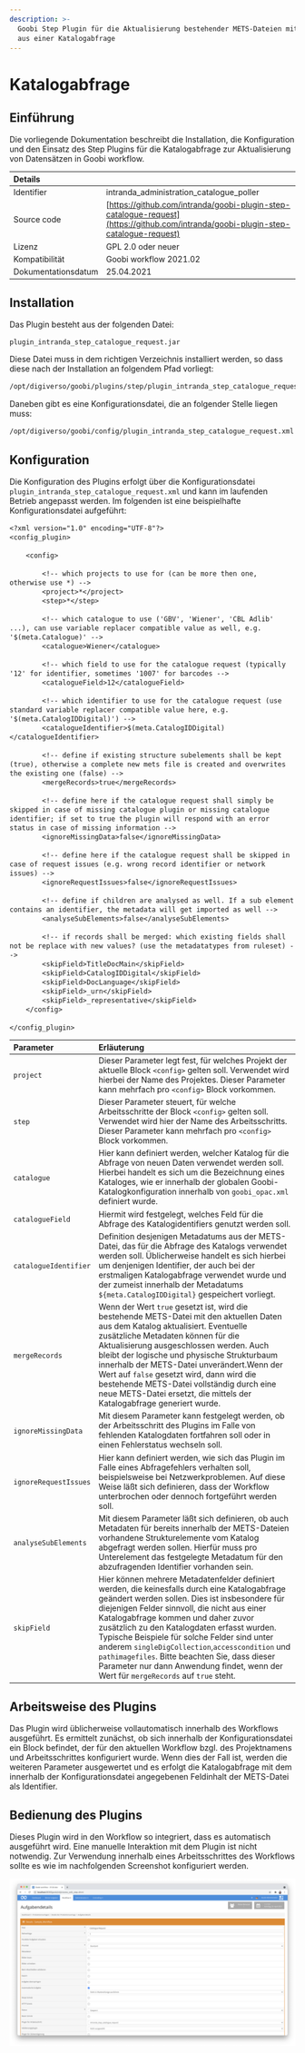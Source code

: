 ```yaml
---
description: >-
  Goobi Step Plugin für die Aktualisierung bestehender METS-Dateien mit Inhalten
  aus einer Katalogabfrage
---
```


# Katalogabfrage

## Einführung

Die vorliegende Dokumentation beschreibt die Installation, die Konfiguration und den Einsatz des Step Plugins für die Katalogabfrage zur Aktualisierung von Datensätzen in Goobi workflow.

| Details |  |
| :--- | :--- |
| Identifier | intranda\_administration\_catalogue\_poller |
| Source code | [https://github.com/intranda/goobi-plugin-step-catalogue-request](https://github.com/intranda/goobi-plugin-step-catalogue-request) |
| Lizenz | GPL 2.0 oder neuer |
| Kompatibilität | Goobi workflow 2021.02 |
| Dokumentationsdatum | 25.04.2021 |

## Installation

Das Plugin besteht aus der folgenden Datei:

```text
plugin_intranda_step_catalogue_request.jar
```

Diese Datei muss in dem richtigen Verzeichnis installiert werden, so dass diese nach der Installation an folgendem Pfad vorliegt:

```bash
/opt/digiverso/goobi/plugins/step/plugin_intranda_step_catalogue_request.jar
```

Daneben gibt es eine Konfigurationsdatei, die an folgender Stelle liegen muss:

```bash
/opt/digiverso/goobi/config/plugin_intranda_step_catalogue_request.xml
```

## Konfiguration

Die Konfiguration des Plugins erfolgt über die Konfigurationsdatei `plugin_intranda_step_catalogue_request.xml` und kann im laufenden Betrieb angepasst werden. Im folgenden ist eine beispielhafte Konfigurationsdatei aufgeführt:

```markup
<?xml version="1.0" encoding="UTF-8"?>
<config_plugin>

    <config>

        <!-- which projects to use for (can be more then one, otherwise use *) -->
        <project>*</project>
        <step>*</step>

        <!-- which catalogue to use ('GBV', 'Wiener', 'CBL Adlib' ...), can use variable replacer compatible value as well, e.g. '$(meta.Catalogue)' -->
        <catalogue>Wiener</catalogue>

        <!-- which field to use for the catalogue request (typically '12' for identifier, sometimes '1007' for barcodes -->
        <catalogueField>12</catalogueField>

        <!-- which identifier to use for the catalogue request (use standard variable replacer compatible value here, e.g. '$(meta.CatalogIDDigital)') -->
        <catalogueIdentifier>$(meta.CatalogIDDigital)</catalogueIdentifier>

        <!-- define if existing structure subelements shall be kept (true), otherwise a complete new mets file is created and overwrites the existing one (false) -->
        <mergeRecords>true</mergeRecords>

        <!-- define here if the catalogue request shall simply be skipped in case of missing catalogue plugin or missing catalogue identifier; if set to true the plugin will respond with an error status in case of missing information -->
        <ignoreMissingData>false</ignoreMissingData>

        <!-- define here if the catalogue request shall be skipped in case of request issues (e.g. wrong record identifier or network issues) -->
        <ignoreRequestIssues>false</ignoreRequestIssues>

        <!-- define if children are analysed as well. If a sub element contains an identifier, the metadata will get imported as well -->
        <analyseSubElements>false</analyseSubElements>

        <!-- if records shall be merged: which existing fields shall not be replace with new values? (use the metadatatypes from ruleset) -->
        <skipField>TitleDocMain</skipField>
        <skipField>CatalogIDDigital</skipField>
        <skipField>DocLanguage</skipField>
        <skipField>_urn</skipField>
        <skipField>_representative</skipField>
    </config>

</config_plugin>
```

| Parameter | Erläuterung |
| :--- | :--- |
| `project` | Dieser Parameter legt fest, für welches Projekt der aktuelle Block `<config>` gelten soll. Verwendet wird hierbei der Name des Projektes. Dieser Parameter kann mehrfach pro `<config>` Block vorkommen. |
| `step` | Dieser Parameter steuert, für welche Arbeitsschritte der Block `<config>` gelten soll. Verwendet wird hier der Name des Arbeitsschritts. Dieser Parameter kann mehrfach pro `<config>` Block vorkommen. |
| `catalogue` | Hier kann definiert werden, welcher Katalog für die Abfrage von neuen Daten verwendet werden soll. Hierbei handelt es sich um die Bezeichnung eines Kataloges, wie er innerhalb der globalen Goobi-Katalogkonfiguration innerhalb von `goobi_opac.xml` definiert wurde. |
| `catalogueField` | Hiermit wird festgelegt, welches Feld für die Abfrage des Katalogidentifiers genutzt werden soll. |
| `catalogueIdentifier` | Definition desjenigen Metadatums aus der METS-Datei, das für die Abfrage des Katalogs verwendet werden soll. Üblicherweise handelt es sich hierbei um denjenigen Identifier, der auch bei der erstmaligen Katalogabfrage verwendet wurde und der zumeist innerhalb der Metadatums `${meta.CatalogIDDigital}` gespeichert vorliegt. |
| `mergeRecords` | Wenn der Wert `true` gesetzt ist, wird die bestehende METS-Datei mit den aktuellen Daten aus dem Katalog aktualisiert. Eventuelle zusätzliche Metadaten können für die Aktualisierung ausgeschlossen werden. Auch bleibt der logische und physische Strukturbaum innerhalb der METS-Datei unverändert.Wenn der Wert auf `false` gesetzt wird, dann wird die bestehende METS-Datei vollständig durch eine neue METS-Datei ersetzt, die mittels der Katalogabfrage generiert wurde. |
| `ignoreMissingData` | Mit diesem Parameter kann festgelegt werden, ob der Arbeitsschritt des Plugins im Falle von fehlenden Katalogdaten fortfahren soll oder in einen Fehlerstatus wechseln soll. |
| `ignoreRequestIssues` | Hier kann definiert werden, wie sich das Plugin im Falle eines Abfragefehlers verhalten soll, beispielsweise bei Netzwerkproblemen. Auf diese Weise läßt sich definieren, dass der Workflow unterbrochen oder dennoch fortgeführt werden soll. |
| `analyseSubElements` | Mit diesem Parameter läßt sich definieren, ob auch Metadaten für bereits innerhalb der METS-Dateien vorhandene Strukturelemente vom Katalog abgefragt werden sollen. Hierfür muss pro Unterelement das festgelegte Metadatum für den abzufragenden Identifier vorhanden sein. |
| `skipField` | Hier können mehrere Metadatenfelder definiert werden, die keinesfalls durch eine Katalogabfrage geändert werden sollen. Dies ist insbesondere für diejenigen Felder sinnvoll, die nicht aus einer Katalogabfrage kommen und daher zuvor zusätzlich zu den Katalogdaten erfasst wurden. Typische Beispiele für solche Felder sind unter anderem `singleDigCollection`,`accesscondition` und `pathimagefiles`. Bitte beachten Sie, dass dieser Parameter nur dann Anwendung findet, wenn der Wert für `mergeRecords` auf `true` steht. |

## Arbeitsweise des Plugins

Das Plugin wird üblicherweise vollautomatisch innerhalb des Workflows ausgeführt. Es ermittelt zunächst, ob sich innerhalb der Konfigurationsdatei ein Block befindet, der für den aktuellen Workflow bzgl. des Projektnamens und Arbeitsschrittes konfiguriert wurde. Wenn dies der Fall ist, werden die weiteren Parameter ausgewertet und es erfolgt die Katalogabfrage mit dem innerhalb der Konfigurationsdatei angegebenen Feldinhalt der METS-Datei als Identifier.

## Bedienung des Plugins

Dieses Plugin wird in den Workflow so integriert, dass es automatisch ausgeführt wird. Eine manuelle Interaktion mit dem Plugin ist nicht notwendig. Zur Verwendung innerhalb eines Arbeitsschrittes des Workflows sollte es wie im nachfolgenden Screenshot konfiguriert werden.

![Integration des Plugins in den Workflow](../.gitbook/assets/intranda_step_catalogue_request_de.png)

